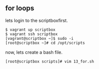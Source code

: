 ## for loops

lets login to the scriptboxfirst.

```
$ vagrant up scriptbox
$ vagrant ssh scriptbox
[vagrant@scriptbox ~]$ sudo -i
[root@scriptbox ~]# cd /opt/scripts
```

now, lets create a bash file.

```
[root@scriptbox scripts]# vim 13_for.sh
```
